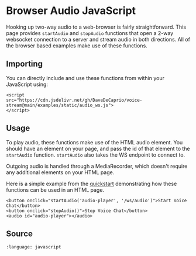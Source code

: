 # Browser Audio JavaScript

Hooking up two-way audio to a web-browser is fairly straightforward.  This page provides `startAudio` and `stopAudio` 
functions that open a 2-way websocket connection to a server and stream audio in both directions.  All of the browser 
based examples make use of these functions.

## Importing

You can directly include and use these functions from within your JavaScript using:

    <script 
    src="https://cdn.jsdelivr.net/gh/DaveDeCaprio/voice-stream@main/examples/static/audio_ws.js">
    </script>

## Usage

To play audio, these functions make use of the HTML audio element.  You should have an element on your page, and pass the 
id of that element to the `startAudio` function.  `startAudio` also takes the WS endpoint to connect to.

Outgoing audio is handled through a MediaRecorder, which doesn't require any additional elements on your HTML page.

Here is a simple example from the [quickstart](../getting_started/walkthrough) demonstrating how these functions can be used in an HTML page.

    <button onclick="startAudio('audio-player', '/ws/audio')">Start Voice Chat</button>
    <button onclick="stopAudio()">Stop Voice Chat</button>
    <audio id="audio-player"></audio> 

## Source

```{literalinclude} ../../examples/static/audio_ws.js
:language: javascript
```

